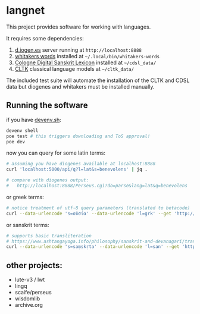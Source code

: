 # langnet

This project provides software for working with languages.

It requires some dependencies:

1. [d.iogen.es](https://d.iogen.es/web/) server running at `http://localhost:8888`
2. [whitakers words](https://latin-words.com) installed at `~/.local/bin/whitakers-words`
3. [Cologne Digital Sanskrit Lexicon](https://www.sanskrit-lexicon.uni-koeln.de/) installed at `~/cdsl_data/`
4. [CLTK](https://docs.cltk.org/en/latest/about.html) classical language models at `~/cltk_data/`

The included test suite will automate the installation of the CLTK and CDSL data but diogenes and whitakers must be installed manually.

## Running the software

if you have [devenv.sh](https://devenv.sh):

```sh
devenv shell
poe test # this triggers downloading and ToS approval!
poe dev
```

now you can query for some latin terms:

```sh
# assuming you have diogenes available at localhost:8888
curl 'localhost:5000/api/q?l=lat&s=benevolens' | jq .

# compare with diogenes output:
#   http://localhost:8888/Perseus.cgi?do=parse&lang=lat&q=benevolens
```

or greek terms:

```sh
# notice treatment of utf-8 query parameters (translated to betacode)
curl --data-urlencode 's=οὐσία' --data-urlencode 'l=grk' --get 'http://localhost:5000/api/q' | jq .
```

or sanskrit terms:

```sh
# supports basic transliteration 
# https://www.ashtangayoga.info/philosophy/sanskrit-and-devanagari/transliteration-tool/#hk/devanagari/devanAgarI
curl --data-urlencode 's=saṃskṛta' --data-urlencode 'l=san' --get 'http://localhost:5000/api/q' | jq .
```

## other projects:

- lute-v3 / lwt
- lingq
- scaife/perseus
- wisdomlib
- archive.org

